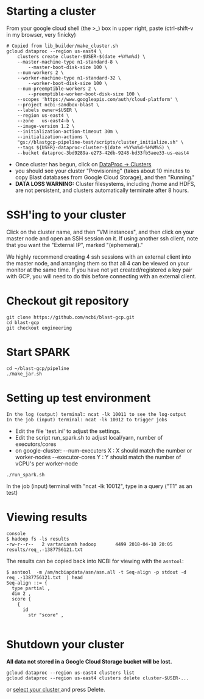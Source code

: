 # Starting a cluster

From your google cloud shell (the >_) box in upper right, paste
(ctrl-shift-v in my browser, very finicky)
```shell
# Copied from lib_builder/make_cluster.sh
gcloud dataproc --region us-east4 \
    clusters create cluster-$USER-$(date +%Y%m%d) \
    --master-machine-type n1-standard-8 \
        --master-boot-disk-size 100 \
    --num-workers 2 \
    --worker-machine-type n1-standard-32 \
        --worker-boot-disk-size 100 \
    --num-preemptible-workers 2 \
        --preemptible-worker-boot-disk-size 100 \
    --scopes 'https://www.googleapis.com/auth/cloud-platform' \
    --project ncbi-sandbox-blast \
    --labels owner=$USER \
    --region us-east4 \
    --zone   us-east4-b \
    --image-version 1.2 \
    --initialization-action-timeout 30m \
    --initialization-actions \
    "gs://blastgcp-pipeline-test/scripts/cluster_initialize.sh" \
    --tags ${USER}-dataproc-cluster-$(date +%Y%m%d-%H%M%S) \
    --bucket dataproc-3bd9289a-e273-42db-9248-bd33fb5aee33-us-east4
```

* Once cluster has begun, click on [ DataProc ->  Clusters ](https://console.cloud.google.com/dataproc/clusters?project=ncbi-sandbox-blast)
* you should see your cluster "Provisioning" (takes about 10 minutes to copy Blast databases from Google Cloud Storage), and then "Running."
* **DATA LOSS WARNING:** Cluster filesystems, including /home and HDFS, are not persistent, and clusters automatically terminate after 8 hours.

# SSH'ing to your cluster
Click on the cluster name, and then "VM instances", and then click on your
master node and open an SSH session on it. If using another ssh client, note that you want the "External IP", marked "(ephemeral)."

We highly recommend creating 4 ssh sessions with an external client into the master node, and arranging them so that all 4 can be viewed on your monitor at the same time. If you have not yet created/registered a key pair with GCP, you will need to do this before connecting with an external client.

# Checkout git repository
```shell
git clone https://github.com/ncbi/blast-gcp.git
cd blast-gcp
git checkout engineering
```

# Start SPARK
```shell
cd ~/blast-gcp/pipeline
./make_jar.sh
```
# Setting up test environment
```
In the log (output) terminal: ncat -lk 10011 to see the log-output
In the job (input) terminal: ncat -lk 10012 to trigger jobs
```

* Edit the file 'test.ini' to adjust the settings.
* Edit the script run_spark.sh to adjust local/yarn, number of executors/cores
* on google-cluster:  --num-executers X   : X should match the number or worker-nodes
  --executor-cores Y  : Y should match the number of vCPU's per worker-node 

```shell
./run_spark.sh
```

In the job (input) terminal with "ncat -lk 10012", type in a query ("T1" as an test)

# Viewing results
```
console
$ hadoop fs -ls results
-rw-r--r--   2 vartanianmh hadoop       4499 2018-04-10 20:05 results/req_.-1387756121.txt
```
The results can be copied back into NCBI for viewing with the `asntool`:
```
$ asntool  -m /am/ncbiapdata/asn/asn.all -t Seq-align -p stdout -d req_.-1387756121.txt  | head
Seq-align ::= {
  type partial ,
  dim 2 ,
  score {
    {
      id
        str "score" ,


```

# Shutdown your cluster
**All data not stored in a Google Cloud Storage bucket will be lost.**
```console
gcloud dataproc --region us-east4 clusters list
gcloud dataproc --region us-east4 clusters delete cluster-$USER-...
```
or [ select your cluster ](https://console.cloud.google.com/dataproc/clusters?project=ncbi-sandbox-blast) and press Delete.


